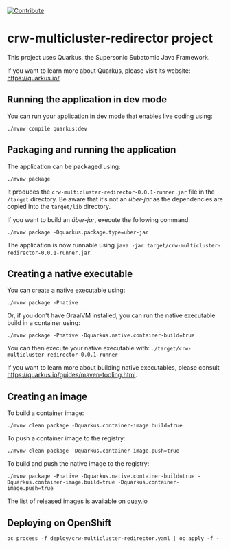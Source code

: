 [![Contribute](https://www.eclipse.org/che/contribute.svg)](https://workspaces.openshift.com#https://github.com/codeready-toolchain/crw-multicluster-redirector/)

# crw-multicluster-redirector project

This project uses Quarkus, the Supersonic Subatomic Java Framework.

If you want to learn more about Quarkus, please visit its website: https://quarkus.io/ .

## Running the application in dev mode

You can run your application in dev mode that enables live coding using:
```shell script
./mvnw compile quarkus:dev
```

## Packaging and running the application

The application can be packaged using:
```shell script
./mvnw package
```
It produces the `crw-multicluster-redirector-0.0.1-runner.jar` file in the `/target` directory.
Be aware that it’s not an _über-jar_ as the dependencies are copied into the `target/lib` directory.

If you want to build an _über-jar_, execute the following command:
```shell script
./mvnw package -Dquarkus.package.type=uber-jar
```

The application is now runnable using `java -jar target/crw-multicluster-redirector-0.0.1-runner.jar`.

## Creating a native executable

You can create a native executable using: 
```shell script
./mvnw package -Pnative
```

Or, if you don't have GraalVM installed, you can run the native executable build in a container using: 
```shell script
./mvnw package -Pnative -Dquarkus.native.container-build=true
```

You can then execute your native executable with: `./target/crw-multicluster-redirector-0.0.1-runner`

If you want to learn more about building native executables, please consult https://quarkus.io/guides/maven-tooling.html.

## Creating an image

To build a container image: 

```shell script
./mvnw clean package -Dquarkus.container-image.build=true
```

To push a container image to the registry:

```shell script
./mvnw clean package -Dquarkus.container-image.push=true

```

To build and push the native image to the registry:

```shell script
./mvnw package -Pnative -Dquarkus.native.container-build=true -Dquarkus.container-image.build=true -Dquarkus.container-image.push=true
```

The list of released images is available on [quay.io](https://quay.io/repository/ibuziuk/crw-multicluster-redirector?tab=tags)

## Deploying on OpenShift

```shell script
oc process -f deploy/crw-multicluster-redirector.yaml | oc apply -f -
```
